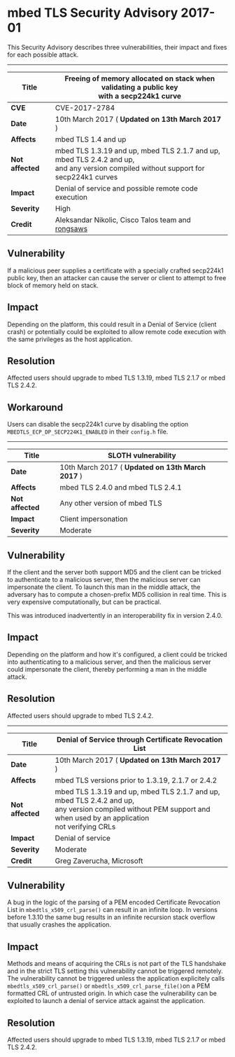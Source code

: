 # mbed TLS Security Advisory 2017-01

This Security Advisory describes three vulnerabilities, their impact and fixes
for each possible attack.

* * *

**Title** | Freeing of memory allocated on stack when validating a public key<br>with a secp224k1 curve
--- | ---
**CVE** | CVE-2017-2784
**Date** | 10th March 2017 ( **Updated on 13th March 2017** )
**Affects** | mbed TLS 1.4 and up
**Not affected** | mbed TLS 1.3.19 and up, mbed TLS 2.1.7 and up, mbed TLS 2.4.2 and up,<br>and any version compiled without support for secp224k1 curves
**Impact** | Denial of service and possible remote code execution
**Severity** | High
**Credit** | Aleksandar Nikolic, Cisco Talos team and [rongsaws](https://github.com/rongsaws)

## Vulnerability

If a malicious peer supplies a certificate with a specially crafted secp224k1
public key, then an attacker can cause the server or client to attempt to free
block of memory held on stack.

## Impact

Depending on the platform, this could result in a Denial of Service (client
crash) or potentially could be exploited to allow remote code execution with the
same privileges as the host application.

## Resolution

Affected users should upgrade to mbed TLS 1.3.19, mbed TLS 2.1.7 or mbed TLS
2.4.2.

## Workaround

Users can disable the secp224k1 curve by disabling the option
`MBEDTLS_ECP_DP_SECP224K1_ENABLED` in their `config.h` file.

* * *

**Title** | SLOTH vulnerability
--- | ---
**Date** | 10th March 2017 ( **Updated on 13th March 2017** )
**Affects** | mbed TLS 2.4.0 and mbed TLS 2.4.1
**Not affected** | Any other version of mbed TLS
**Impact** | Client impersonation
**Severity** | Moderate

## Vulnerability

If the client and the server both support MD5 and the client can be tricked to
authenticate to a malicious server, then the malicious server can impersonate
the client. To launch this man in the middle attack, the adversary has to
compute a chosen-prefix MD5 collision in real time. This is very expensive
computationally, but can be practical.

This was introduced inadvertently in an interoperability fix in version 2.4.0.

## Impact

Depending on the platform and how it's configured, a client could be tricked
into authenticating to a malicious server, and then the malicious server could
impersonate the client, thereby performing a man in the middle attack.

## Resolution

Affected users should upgrade to mbed TLS 2.4.2.

* * *

**Title** | Denial of Service through Certificate Revocation List
--- | ---
**Date** | 10th March 2017 ( **Updated on 13th March 2017** )
**Affects** | mbed TLS versions prior to 1.3.19, 2.1.7 or 2.4.2
**Not affected** | mbed TLS 1.3.19 and up, mbed TLS 2.1.7 and up, mbed TLS 2.4.2 and up,<br>any version compiled without PEM support and when used by an application<br>not verifying CRLs
**Impact** | Denial of service
**Severity** | Moderate
**Credit** | Greg Zaverucha, Microsoft

## Vulnerability

A bug in the logic of the parsing of a PEM encoded Certificate Revocation List
in `mbedtls_x509_crl_parse()` can result in an infinite loop. In versions before
1.3.10 the same bug results in an infinite recursion stack overflow that usually
crashes the application.

## Impact

Methods and means of acquiring the CRLs is not part of the TLS handshake and in
the strict TLS setting this vulnerability cannot be triggered remotely. The
vulnerability cannot be triggered unless the application explicitely calls
`mbedtls_x509_crl_parse()` or `mbedtls_x509_crl_parse_file()`on a PEM formatted
CRL of untrusted origin. In which case the vulnerability can be exploited to
launch a denial of service attack against the application.

## Resolution

Affected users should upgrade to mbed TLS 1.3.19, mbed TLS 2.1.7 or mbed TLS
2.4.2.
